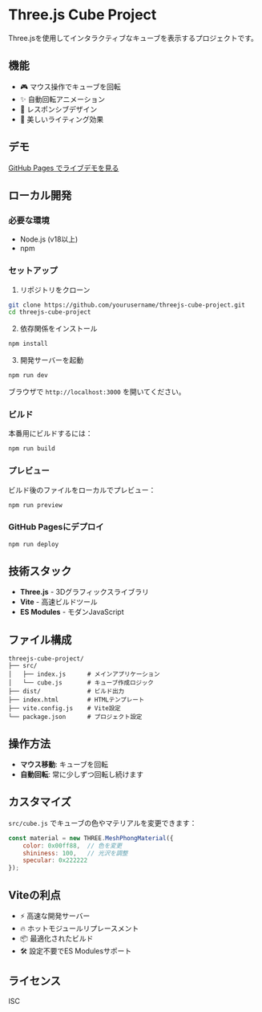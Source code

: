 # Three.js Cube Project

Three.jsを使用してインタラクティブなキューブを表示するプロジェクトです。

## 機能

- 🎮 マウス操作でキューブを回転
- ✨ 自動回転アニメーション
- 📱 レスポンシブデザイン
- 🌟 美しいライティング効果

## デモ

[GitHub Pages でライブデモを見る](https://yourusername.github.io/threejs-cube-project/)

## ローカル開発

### 必要な環境

- Node.js (v18以上)
- npm

### セットアップ

1. リポジトリをクローン
```bash
git clone https://github.com/yourusername/threejs-cube-project.git
cd threejs-cube-project
```

2. 依存関係をインストール
```bash
npm install
```

3. 開発サーバーを起動
```bash
npm run dev
```

ブラウザで `http://localhost:3000` を開いてください。

### ビルド

本番用にビルドするには：
```bash
npm run build
```

### プレビュー

ビルド後のファイルをローカルでプレビュー：
```bash
npm run preview
```

### GitHub Pagesにデプロイ

```bash
npm run deploy
```

## 技術スタック

- **Three.js** - 3Dグラフィックスライブラリ
- **Vite** - 高速ビルドツール
- **ES Modules** - モダンJavaScript

## ファイル構成

```
threejs-cube-project/
├── src/
│   ├── index.js      # メインアプリケーション
│   └── cube.js       # キューブ作成ロジック
├── dist/             # ビルド出力
├── index.html        # HTMLテンプレート
├── vite.config.js    # Vite設定
└── package.json      # プロジェクト設定
```

## 操作方法

- **マウス移動**: キューブを回転
- **自動回転**: 常に少しずつ回転し続けます

## カスタマイズ

`src/cube.js` でキューブの色やマテリアルを変更できます：

```javascript
const material = new THREE.MeshPhongMaterial({ 
    color: 0x00ff88,  // 色を変更
    shininess: 100,   // 光沢を調整
    specular: 0x222222
});
```

## Viteの利点

- ⚡ 高速な開発サーバー
- 🔥 ホットモジュールリプレースメント
- 📦 最適化されたビルド
- 🛠️ 設定不要でES Modulesサポート

## ライセンス

ISC